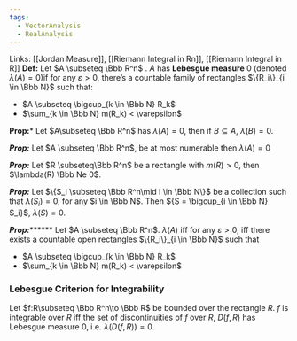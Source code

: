 ```yaml
---
tags:
  - VectorAnalysis
  - RealAnalysis
---
```


Links: [[Jordan Measure]], [[Riemann Integral in Rn]], [[Riemann Integral in R]]
**Def:** Let $A \subseteq \Bbb R^n$ . $A$ has **Lebesgue measure** $0$ (denoted $\lambda(A) = 0$)if for any $\varepsilon>0$, there’s a countable family of rectangles $\{R_i\}_{i \in \Bbb N}$ such that:

- $A \subseteq \bigcup_{k \in \Bbb N} R_k$
- $\sum_{k \in \Bbb N} m(R_k) < \varepsilon$

********Prop:********* Let $A\subseteq \Bbb R^n$ has $\lambda(A) = 0$, then if $B \subseteq A$, $\lambda(B) = 0$.

*********Prop:********* Let $A \subseteq \Bbb R^n$, be at most numerable then $\lambda(A) =0$

*********Prop:********* Let $R \subseteq\Bbb R^n$ be a rectangle with $m(R) >0$, then $\lambda(R) \Bbb Ne 0$.

*********Prop:********* Let $\{S_i \subseteq \Bbb R^n\mid i \in \Bbb N\}$ be a collection such that $\lambda(S_i)=0$, for any $i \in \Bbb N$. Then ${S = \bigcup_{i \in \Bbb N} S_i}$, $\lambda(S) = 0$.

***Prop:********* Let $A \subseteq \Bbb R^n$. $\lambda(A)$ iff for any $\varepsilon > 0$, iff there exists a countable open rectangles $\{R_i\}_{i \in \Bbb N}$ such that

- $A \subseteq \bigcup_{k \in \Bbb N} R_k$
- $\sum_{k \in \Bbb N} m(R_k) < \varepsilon$

### Lebesgue Criterion for Integrability
Let $f:R\subseteq \Bbb R^n\to \Bbb R$ be bounded over the rectangle $R$. $f$ is integrable over $R$ iff the set of discontinuities of $f$ over $R$, $D(f, R)$ has Lebesgue measure $0$, i.e. $\lambda(D(f, R)) = 0$.